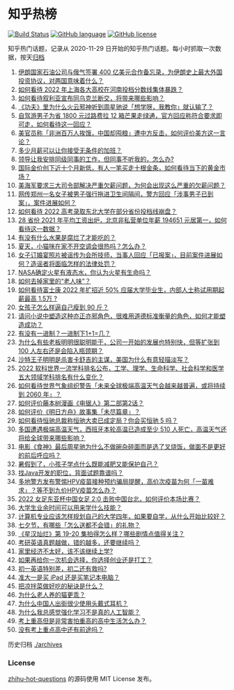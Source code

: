 # 知乎热榜
[![Build Status](https://github.com/ToWeLong/zhihu-hot-questions/workflows/CI/badge.svg)](https://github.com/ToWeLong/zhihu-hot-questions/actions)
[![GitHub language](https://img.shields.io/badge/language-golang-orange.svg)](https://golang.org/)
[![GitHub license](https://img.shields.io/github/license/ToWeLong/zhihu-hot-questions)](https://github.com/ToWeLong/zhihu-hot-questions/blob/main/LICENSE)

知乎热门话题，记录从 2020-11-29 日开始的知乎热门话题。每小时抓取一次数据，按天[归档](./archives)

<!-- BEGIN -->

1. [伊朗国家石油公司与俄气签署 400 亿美元合作备忘录，为伊朗史上最大外国投资协议，对两国意味着什么？](https://www.zhihu.com/question/544209402)
1. [如何看待 2022 年上海各大高校在河南投档分数线集体暴跌？](https://www.zhihu.com/question/544007620)
1. [如何看待叙利亚宣布同乌克兰断交，将带来哪些影响？](https://www.zhihu.com/question/544336398)
1. [《功夫》里为什么火云邪神听到周星驰说「想学呀，我教你」就认输了？](https://www.zhihu.com/question/542063188)
1. [自驾游男子为省 1800 元过路费拉 12 箱芒果走绿通，官方回应称符合要求即可走，如何看待这一回应？](https://www.zhihu.com/question/543784862)
1. [美官员称「非洲百万人挨饿，中国却囤粮」遭中方反击，如何评价美方这一言论？](https://www.zhihu.com/question/544147124)
1. [多少月薪可以让你接受无条件的加班？](https://www.zhihu.com/question/540755149)
1. [领导让我安排同级同事的工作，但同事不听我的，怎么办?](https://www.zhihu.com/question/538692404)
1. [国际金价创下近十个月新低，有人一笔买走十根金条，如何看待当下的黄金市场？](https://www.zhihu.com/question/544015415)
1. [美海军要求三大司令部解决严重欠薪问题，为何会出现这么严重的欠薪问题？](https://www.zhihu.com/question/543820808)
1. [网传郑州一名女子被男子强行拖进卫生间隔间，警方回应「涉事男子已到案」，案件进展如何？](https://www.zhihu.com/question/544225169)
1. [如何看待 2022 高考录取东北大学在部分省份投档线崩盘？](https://www.zhihu.com/question/544066274)
1. [28 省份 2021 年平均工资出炉，北京非私营单位年薪 194651 元居第一，如何看待这一数据？](https://www.zhihu.com/question/544278705)
1. [有没有什么水果是腐烂了才能吃的？](https://www.zhihu.com/question/543077189)
1. [夏天，小猫咪在家不开空调会很热吗？怎么办？](https://www.zhihu.com/question/542896408)
1. [女子订婚宴照片被谣传为会所技师，当事人回应「已报案」，目前案件进展如何？造谣者将面临怎样的法律处罚？](https://www.zhihu.com/question/544291716)
1. [NASA确定火星有液态水，你认为火星有生命吗？](https://www.zhihu.com/question/36040706)
1. [如何去掉家里的“老人味”？](https://www.zhihu.com/question/346492957)
1. [如何看待富士康 2022 年扩招近 50% 应届大学毕业生，内部人士称试用期起薪最高 1.5万 ?](https://www.zhihu.com/question/544088834)
1. [女孩子怎么样逼自己瘦到 90 斤？](https://www.zhihu.com/question/530328520)
1. [请问小说中塑造这种亦正亦邪角色，很难用道德标准衡量的角色，如何才能塑造成功？](https://www.zhihu.com/question/543678786)
1. [有没有一进制？一进制下1+1=几？](https://www.zhihu.com/question/28617310)
1. [为什么有些老板明明很聪明能干，公司一开始的发展也特别快，但等扩张到 100 人左右还是会陷入瓶颈期？](https://www.zhihu.com/question/544148366)
1. [沙特王子明明是杀害卡舒吉的主谋，美国为什么有意轻描淡写？](https://www.zhihu.com/question/544105332)
1. [2022 软科世界一流学科排名公布，工学、理学、生命科学、社会科学和医学五大领域学科排名有什么变化？](https://www.zhihu.com/question/544141906)
1. [如何看待世界气象组织警告「未来全球极端高温天气会越来越普遍，或将持续到 2060 年」？](https://www.zhihu.com/question/544286968)
1. [如何评价藤本树漫画《电锯人》第二部第2话？](https://www.zhihu.com/question/543008165)
1. [如何评价《明日方舟》故事集「未尽篇章」？](https://www.zhihu.com/question/544166350)
1. [如何看待恒驰总裁称恒驰大卖已成定局？你会买恒驰 5 吗？](https://www.zhihu.com/question/544325090)
1. [多国遭遇极端高温天气，西班牙本轮高温已造成至少 510 人死亡，高温天气还将给全球带来哪些影响？](https://www.zhihu.com/question/543961122)
1. [电影《食神》最后周星驰为什么不做碗杂碎面而是选了叉烧饭，做面不是更好的前后呼应吗？](https://www.zhihu.com/question/398348580)
1. [暑假到了，小孩子学点什么既能减肥又能保护自己？](https://www.zhihu.com/question/537680653)
1. [找Java开发的职位，背面试题靠谱吗？](https://www.zhihu.com/question/531593294)
1. [多地警方发布警惕HPV疫苗接种预约骗局提醒，高价次疫苗为何「一苗难求」？等不到九价HPV疫苗怎么办？](https://www.zhihu.com/question/544185455)
1. [2022 女足东亚杯中国女足 2:0 击败中国台北，如何评价本场比赛？](https://www.zhihu.com/question/544360443)
1. [大学生业余时间可以用来学什么技能？](https://www.zhihu.com/question/41709696)
1. [计算机专业应该怎样规划自己的大学四年，如果要自学，从什么开始比较好？](https://www.zhihu.com/question/471632041)
1. [七夕节，有哪些「怎么送都不会错」的礼物？](https://www.zhihu.com/question/338276716)
1. [《星汉灿烂》第 19-20 集拍得怎么样？哪些剧情点值得关注？](https://www.zhihu.com/question/544188909)
1. [考研英语真题越做，错的越多，还要继续吗？](https://www.zhihu.com/question/542833632)
1. [家里经济不太好，该不该继续上学?](https://www.zhihu.com/question/543925918)
1. [如果再给你一次机会选择，你选择创业还是打工？](https://www.zhihu.com/question/536910806)
1. [初一英语特别差，初二还有救吗?](https://www.zhihu.com/question/542738756)
1. [准大一是买 iPad 还是买笔记本电脑？](https://www.zhihu.com/question/544102771)
1. [把凉拌菜做好吃的秘诀是什么？](https://www.zhihu.com/question/537648958)
1. [为什么老人养的猫更乖？](https://www.zhihu.com/question/530271711)
1. [为什么中国人出街很少使用头戴式耳机？](https://www.zhihu.com/question/50900152)
1. [为什么我总感觉强化学习不是真的人工智能？](https://www.zhihu.com/question/542991276)
1. [考上重高但是非常害怕重高的高中生活怎么办？](https://www.zhihu.com/question/544027227)
1. [没有考上重点高中还有前途吗？](https://www.zhihu.com/question/544112741)

<!-- END -->

历史归档 [./archives](./archives)


### License
[zhihu-hot-questions](https://github.com/towelong/zhihu-hot-questions) 的源码使用 MIT License 发布。